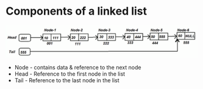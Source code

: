 # Components of a linked list

![](../../images/2019-06-12-18-51-06.png)

- Node - contains data & reference to the next node
- Head - Reference to the first node in the list
- Tail - Reference to the last node in the list